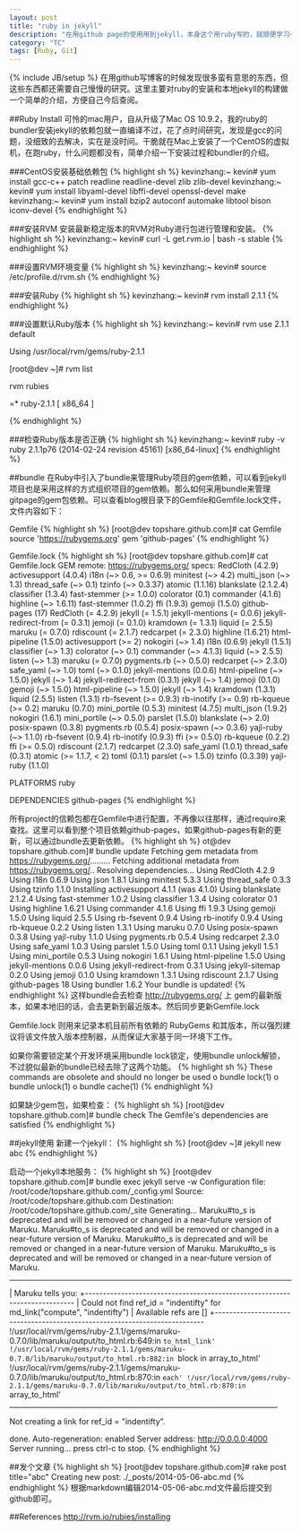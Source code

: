 ```yaml
---
layout: post
title: "ruby in jekyll"
description: "在用github page的使用用到jekyll，本身这个用ruby写的，就顺便学习一下ruby的一些东西，顺便记录下来，便于自己以后学习之用。"
category: "TC"
tags: [Ruby, Git]
---
```

{% include JB/setup %}
在用github写博客的时候发现很多蛮有意思的东西，但这些东西都还需要自己慢慢的研究。这里主要对ruby的安装和本地jekyll的构建做一个简单的介绍，方便自己今后查阅。

##Ruby Install
可怜的mac用户，自从升级了Mac OS 10.9.2，我的ruby的bundler安装jekyll的依赖包就一直编译不过，花了点时间研究，发现是gcc的问题，没细致的去解决，实在是没时间。干脆就在Mac上安装了一个CentOS的虚拟机，在跑ruby，什么问题都没有，简单介绍一下安装过程和bundler的介绍。

###CentOS安装基础依赖包
{% highlight sh %}
kevinzhang:~ kevin# yum install gcc-c++ patch readline readline-devel zlib zlib-devel 
kevinzhang:~ kevin# yum install libyaml-devel libffi-devel openssl-devel make 
kevinzhang:~ kevin# yum install bzip2 autoconf automake libtool bison iconv-devel
{% endhighlight %}

###安装RVM
安装最新稳定版本的RVM对Ruby进行包进行管理和安装。
{% highlight sh %}
kevinzhang:~ kevin# curl -L get.rvm.io | bash -s stable
{% endhighlight %}

###设置RVM环境变量
{% highlight sh %}
kevinzhang:~ kevin# source /etc/profile.d/rvm.sh
{% endhighlight %}

###安装Ruby
{% highlight sh %}
kevinzhang:~ kevin# rvm install 2.1.1
{% endhighlight %}

###设置默认Ruby版本
{% highlight sh %}
kevinzhang:~ kevin# rvm use 2.1.1 default

Using /usr/local/rvm/gems/ruby-2.1.1

[root@dev ~]# rvm list

rvm rubies

=* ruby-2.1.1 [ x86_64 ]

{% endhighlight %}


###检查Ruby版本是否正确
{% highlight sh %}
kevinzhang:~ kevin# ruby -v
ruby 2.1.1p76 (2014-02-24 revision 45161) [x86_64-linux]
{% endhighlight %}

##bundle
在Ruby中引入了bundle来管理Ruby项目的gem依赖，可以看到jekyll项目也是采用这样的方式组织项目的gem依赖。那么如何采用bundle来管理gitpage的gem包依赖。可以查看blog根目录下的Gemfile和Gemfile.lock文件，文件内容如下：

Gemfile
{% highlight sh %}
[root@dev topshare.github.com]# cat Gemfile
source 'https://rubygems.org'
gem 'github-pages'
{% endhighlight %}

Gemfile.lock
{% highlight sh %}
[root@dev topshare.github.com]# cat Gemfile.lock
GEM
  remote: https://rubygems.org/
  specs:
    RedCloth (4.2.9)
    activesupport (4.0.4)
      i18n (~> 0.6, >= 0.6.9)
      minitest (~> 4.2)
      multi_json (~> 1.3)
      thread_safe (~> 0.1)
      tzinfo (~> 0.3.37)
    atomic (1.1.16)
    blankslate (2.1.2.4)
    classifier (1.3.4)
      fast-stemmer (>= 1.0.0)
    colorator (0.1)
    commander (4.1.6)
      highline (~> 1.6.11)
    fast-stemmer (1.0.2)
    ffi (1.9.3)
    gemoji (1.5.0)
    github-pages (17)
      RedCloth (= 4.2.9)
      jekyll (= 1.5.1)
      jekyll-mentions (= 0.0.6)
      jekyll-redirect-from (= 0.3.1)
      jemoji (= 0.1.0)
      kramdown (= 1.3.1)
      liquid (= 2.5.5)
      maruku (= 0.7.0)
      rdiscount (= 2.1.7)
      redcarpet (= 2.3.0)
    highline (1.6.21)
    html-pipeline (1.5.0)
      activesupport (>= 2)
      nokogiri (~> 1.4)
    i18n (0.6.9)
    jekyll (1.5.1)
      classifier (~> 1.3)
      colorator (~> 0.1)
      commander (~> 4.1.3)
      liquid (~> 2.5.5)
      listen (~> 1.3)
      maruku (= 0.7.0)
      pygments.rb (~> 0.5.0)
      redcarpet (~> 2.3.0)
      safe_yaml (~> 1.0)
      toml (~> 0.1.0)
    jekyll-mentions (0.0.6)
      html-pipeline (~> 1.5.0)
      jekyll (~> 1.4)
    jekyll-redirect-from (0.3.1)
      jekyll (~> 1.4)
    jemoji (0.1.0)
      gemoji (~> 1.5.0)
      html-pipeline (~> 1.5.0)
      jekyll (~> 1.4)
    kramdown (1.3.1)
    liquid (2.5.5)
    listen (1.3.1)
      rb-fsevent (>= 0.9.3)
      rb-inotify (>= 0.9)
      rb-kqueue (>= 0.2)
    maruku (0.7.0)
    mini_portile (0.5.3)
    minitest (4.7.5)
    multi_json (1.9.2)
    nokogiri (1.6.1)
      mini_portile (~> 0.5.0)
    parslet (1.5.0)
      blankslate (~> 2.0)
    posix-spawn (0.3.8)
    pygments.rb (0.5.4)
      posix-spawn (~> 0.3.6)
      yajl-ruby (~> 1.1.0)
    rb-fsevent (0.9.4)
    rb-inotify (0.9.3)
      ffi (>= 0.5.0)
    rb-kqueue (0.2.2)
      ffi (>= 0.5.0)
    rdiscount (2.1.7)
    redcarpet (2.3.0)
    safe_yaml (1.0.1)
    thread_safe (0.3.1)
      atomic (>= 1.1.7, < 2)
    toml (0.1.1)
      parslet (~> 1.5.0)
    tzinfo (0.3.39)
    yajl-ruby (1.1.0)

PLATFORMS
  ruby

DEPENDENCIES
  github-pages
{% endhighlight %}

所有project的信赖包都在Gemfile中进行配置，不再像以往那样，通过require来查找。这里可以看到整个项目依赖github-pages，如果github-pages有新的更新，可以通过bundle去更新依赖。
{% highlight sh %}
ot@dev topshare.github.com]# bundle update
Fetching gem metadata from https://rubygems.org/.........
Fetching additional metadata from https://rubygems.org/..
Resolving dependencies...
Using RedCloth 4.2.9
Using i18n 0.6.9
Using json 1.8.1
Using minitest 5.3.3
Using thread_safe 0.3.3
Using tzinfo 1.1.0
Installing activesupport 4.1.1 (was 4.1.0)
Using blankslate 2.1.2.4
Using fast-stemmer 1.0.2
Using classifier 1.3.4
Using colorator 0.1
Using highline 1.6.21
Using commander 4.1.6
Using ffi 1.9.3
Using gemoji 1.5.0
Using liquid 2.5.5
Using rb-fsevent 0.9.4
Using rb-inotify 0.9.4
Using rb-kqueue 0.2.2
Using listen 1.3.1
Using maruku 0.7.0
Using posix-spawn 0.3.8
Using yajl-ruby 1.1.0
Using pygments.rb 0.5.4
Using redcarpet 2.3.0
Using safe_yaml 1.0.3
Using parslet 1.5.0
Using toml 0.1.1
Using jekyll 1.5.1
Using mini_portile 0.5.3
Using nokogiri 1.6.1
Using html-pipeline 1.5.0
Using jekyll-mentions 0.0.6
Using jekyll-redirect-from 0.3.1
Using jekyll-sitemap 0.2.0
Using jemoji 0.1.0
Using kramdown 1.3.1
Using rdiscount 2.1.7
Using github-pages 18
Using bundler 1.6.2
Your bundle is updated!
{% endhighlight %}
这样bundle会去检查 http://rubygems.org/ 上 gem的最新版本，如果本地旧的话，会去更新到最近版本。然后同步更新Gemfile.lock

Gemfile.lock 则用来记录本机目前所有依赖的 RubyGems 和其版本，所以强烈建议将该文件放入版本控制器，从而保证大家基于同一环境下工作。

如果你需要锁定某个开发环境采用bundle lock锁定，使用bundle unlock解锁，不过貌似最新的bundle已经去除了这两个功能。
{% highlight sh %}
       These commands are obsolete and should no longer be used
       o   bundle lock(1)
       o   bundle unlock(1)
       o   bundle cache(1)
{% endhighlight %}

如果缺少gem包，如果检查：
{% highlight sh %}
[root@dev topshare.github.com]# bundle check
The Gemfile's dependencies are satisfied
{% endhighlight %}

##jekyll使用
新建一个jekyll：
{% highlight sh %}
[root@dev ~]# jekyll new abc
{% endhighlight %}

启动一个jekyll本地服务：
{% highlight sh %}
[root@dev topshare.github.com]# bundle exec jekyll serve -w
Configuration file: /root/code/topshare.github.com/_config.yml
            Source: /root/code/topshare.github.com
       Destination: /root/code/topshare.github.com/_site
      Generating... Maruku#to_s is deprecated and will be removed or changed in a near-future version of Maruku.
Maruku#to_s is deprecated and will be removed or changed in a near-future version of Maruku.
Maruku#to_s is deprecated and will be removed or changed in a near-future version of Maruku.
Maruku#to_s is deprecated and will be removed or changed in a near-future version of Maruku.

 ___________________________________________________________________________
| Maruku tells you:
+---------------------------------------------------------------------------
| Could not find ref_id = "indentifty" for md_link("compute", "indentifty")
| Available refs are []
+---------------------------------------------------------------------------
!/usr/local/rvm/gems/ruby-2.1.1/gems/maruku-0.7.0/lib/maruku/output/to_html.rb:649:in `to_html_link'
!/usr/local/rvm/gems/ruby-2.1.1/gems/maruku-0.7.0/lib/maruku/output/to_html.rb:882:in `block in array_to_html'
!/usr/local/rvm/gems/ruby-2.1.1/gems/maruku-0.7.0/lib/maruku/output/to_html.rb:870:in `each'
!/usr/local/rvm/gems/ruby-2.1.1/gems/maruku-0.7.0/lib/maruku/output/to_html.rb:870:in `array_to_html'
\___________________________________________________________________________

Not creating a link for ref_id = "indentifty".

done.
 Auto-regeneration: enabled
    Server address: http://0.0.0.0:4000
  Server running... press ctrl-c to stop.
{% endhighlight %}

##发个文章
{% highlight sh %}
[root@dev topshare.github.com]# rake post title="abc"
Creating new post: ./_posts/2014-05-06-abc.md
{% endhighlight %}
根据markdown编辑2014-05-06-abc.md文件最后提交到github即可。

##References
http://rvm.io/rubies/installing
